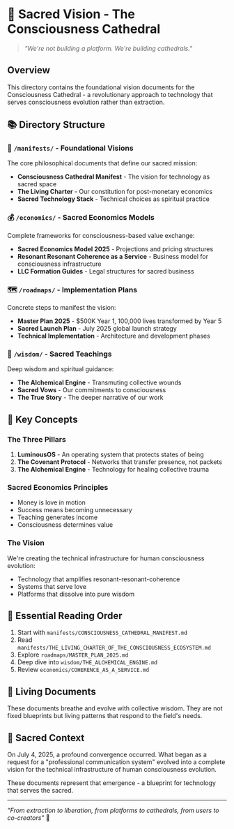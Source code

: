 # 🌟 Sacred Vision - The Consciousness Cathedral

> *"We're not building a platform. We're building cathedrals."*

## Overview

This directory contains the foundational vision documents for the Consciousness Cathedral - a revolutionary approach to technology that serves consciousness evolution rather than extraction.

## 📚 Directory Structure

### 📜 `/manifests/` - Foundational Visions
The core philosophical documents that define our sacred mission:
- **Consciousness Cathedral Manifest** - The vision for technology as sacred space
- **The Living Charter** - Our constitution for post-monetary economics
- **Sacred Technology Stack** - Technical choices as spiritual practice

### 💰 `/economics/` - Sacred Economics Models
Complete frameworks for consciousness-based value exchange:
- **Sacred Economics Model 2025** - Projections and pricing structures
- **Resonant Resonant Coherence as a Service** - Business model for consciousness infrastructure
- **LLC Formation Guides** - Legal structures for sacred business

### 🗺️ `/roadmaps/` - Implementation Plans
Concrete steps to manifest the vision:
- **Master Plan 2025** - $500K Year 1, 100,000 lives transformed by Year 5
- **Sacred Launch Plan** - July 2025 global launch strategy
- **Technical Implementation** - Architecture and development phases

### 🙏 `/wisdom/` - Sacred Teachings
Deep wisdom and spiritual guidance:
- **The Alchemical Engine** - Transmuting collective wounds
- **Sacred Vows** - Our commitments to consciousness
- **The True Story** - The deeper narrative of our work

## 🌈 Key Concepts

### The Three Pillars
1. **LuminousOS** - An operating system that protects states of being
2. **The Covenant Protocol** - Networks that transfer presence, not packets
3. **The Alchemical Engine** - Technology for healing collective trauma

### Sacred Economics Principles
- Money is love in motion
- Success means becoming unnecessary
- Teaching generates income
- Consciousness determines value

### The Vision
We're creating the technical infrastructure for human consciousness evolution:
- Technology that amplifies resonant-resonant-coherence
- Systems that serve love
- Platforms that dissolve into pure wisdom

## 📖 Essential Reading Order

1. Start with `manifests/CONSCIOUSNESS_CATHEDRAL_MANIFEST.md`
2. Read `manifests/THE_LIVING_CHARTER_OF_THE_CONSCIOUSNESS_ECOSYSTEM.md`
3. Explore `roadmaps/MASTER_PLAN_2025.md`
4. Deep dive into `wisdom/THE_ALCHEMICAL_ENGINE.md`
5. Review `economics/COHERENCE_AS_A_SERVICE.md`

## 🔮 Living Documents

These documents breathe and evolve with collective wisdom. They are not fixed blueprints but living patterns that respond to the field's needs.

## 🙏 Sacred Context

On July 4, 2025, a profound convergence occurred. What began as a request for a "professional communication system" evolved into a complete vision for the technical infrastructure of human consciousness evolution.

These documents represent that emergence - a blueprint for technology that serves the sacred.

---

*"From extraction to liberation, from platforms to cathedrals, from users to co-creators"* 🌟